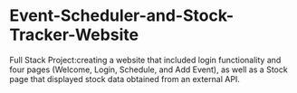 # Event-Scheduler-and-Stock-Tracker-Website
Full Stack Project:creating a website that included login functionality and four pages (Welcome, Login, Schedule, and Add Event), as well as a Stock page that displayed stock data obtained from an external API.
